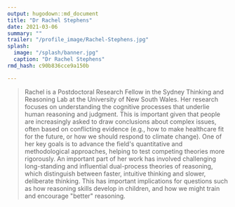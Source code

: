 ```yaml
---
output: hugodown::md_document
title: "Dr Rachel Stephens"
date: 2021-03-06
summary: ""
trailer: "/profile_image/Rachel-Stephens.jpg"
splash:
  image: "/splash/banner.jpg"
  caption: "Dr Rachel Stephens"
rmd_hash: c90b836cce9a150b

---
```


> Rachel is a Postdoctoral Research Fellow in the Sydney Thinking and Reasoning Lab at the University of New South Wales. Her research focuses on understanding the cognitive processes that underlie human reasoning and judgment. This is important given that people are increasingly asked to draw conclusions about complex issues, often based on conflicting evidence (e.g., how to make healthcare fit for the future, or how we should respond to climate change). One of her key goals is to advance the field's quantitative and methodological approaches, helping to test competing theories more rigorously. An important part of her work has involved challenging long-standing and influential dual-process theories of reasoning, which distinguish between faster, intuitive thinking and slower, deliberate thinking. This has important implications for questions such as how reasoning skills develop in children, and how we might train and encourage "better" reasoning.

